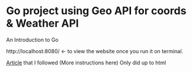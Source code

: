 # Go project using Geo API for coords & Weather API

An Introduction to Go



http://localhost:8080/ <- to view the website once you run it on terminal. 



[Article](https://www.shuttle.rs/blog/2023/09/27/rust-vs-go-comparison#the-weather-api) that I followed (More instructions here) Only did up to html
